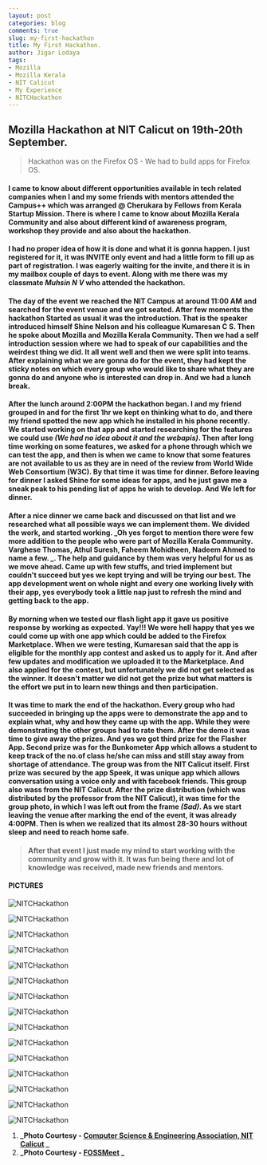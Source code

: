 ```yaml
---
layout: post
categories: blog
comments: true
slug: my-first-hackathon
title: My First Hackathon.
author: Jigar Lodaya
tags:
- Mozilla
- Mozilla Kerala
- NIT Calicut
- My Experience
- NITCHackathon
---
```

## Mozilla Hackathon at NIT Calicut on 19th-20th September.


> Hackathon was on the Firefox OS - We had to build apps for Firefox OS.


#### I came to know about different opportunities available in tech related companies when I and my some friends with mentors attended the **Campus++** which was arranged @ Cherukara by **Fellows from Kerala Startup Mission**. There is where I came to know about **Mozilla Kerala Community** and also about different kind of awareness program, workshop they provide and also about the hackathon.


#### I had no proper idea of how it is done and what it is gonna happen. I just registered for it, it was **INVITE** only event and had a little form to fill up as part of registration. I was eagerly waiting for the invite, and there it is in my mailbox couple of days to event. Along with me there was my classmate *Muhsin N V* who attended the hackathon.


#### The day of the event we reached the NIT Campus at around 11:00 AM and searched for the event venue and we got seated. After few moments the hackathon Started as usual it was the introduction. That is the speaker introduced himself **Shine Nelson** and his colleague **Kumaresan C S**. Then he spoke about **Mozilla and Mozilla Kerala Community**. Then we had a self introduction session where we had to speak of our capabilities and the weirdest thing we did. It all went well and then we were split into teams. After explaining what we are gonna do for the event, they had kept the sticky notes on which every group who would like to share what they are gonna do and anyone who is interested can drop in. And we had a lunch break.


#### After the lunch around 2:00PM the hackathon began. I and my friend grouped in and for the first 1hr we kept on thinking what to do, and there my friend spotted the new app which he installed in his phone recently. We started working on that app and started researching for the features we could use _(We had no idea about it and the webapis)_. Then after long time working on some features, we asked for a phone through which we can test the app, and then is when we came to know that some features are not available to us as they are in need of the review from **World Wide Web Consortium (W3C)**. By that time it was time for dinner. Before leaving for dinner I asked Shine for some ideas for apps, and he just gave me a sneak peak to his pending list of apps he wish to develop. And We left for dinner.


#### After a nice dinner we came back and discussed on that list and we researched what all possible ways we can implement them. We divided the work, and started working. **_Oh yes forgot to mention there were few more addition to the people who were part of Mozilla Kerala Community. Varghese Thomas, Athul Suresh, Faheem Mohidheen, Nadeem Ahmed to name a few. _**. The help and guidance by them was very helpful for us as we move ahead. Came up with few stuffs, and tried implement but couldn't succeed but yes we kept trying and will be trying our best. The app development went on whole night and every one working lively with their app, yes everybody took a little nap just to refresh the mind and getting back to the app.


#### By morning when we tested our flash light app it gave us positive response by working as expected. **Yay!!!** We were hell happy that yes we could come up with one app which could be added to the Firefox Marketplace. When we were testing, Kumaresan said that the app is eligible for the monthly app contest and asked us to apply for it. And after few updates and modification we uploaded it to the Marketplace. And also applied for the contest, but unfortunately we did not get selected as the winner. **It doesn't matter we did not get the prize but what matters is the effort we put in to learn new things and then participation**.


#### It was time to mark the end of the hackathon. Every group who had succeeded in bringing up the apps were to demonstrate the app and to explain what, why and how they came up with the app. While they were demonstrating the other groups had to rate them. After the demo it was time to give away the prizes. And yes we got third prize for the **Flasher App**. Second prize was for the **Bunkometer App** which allows a student to keep track of the no.of class he/she can miss and still stay away from shortage of attendance. The group was from the NIT Calicut itself. First prize was secured by the app **Speek**, it was unique app which allows conversation using a voice only and with facebook friends. This group also wass from the NIT Calicut. After the prize distribution (which was distributed by the professor from the NIT Calicut), it was time for the group photo, in which I was left out from the frame _(Sad)_. As we start leaving the venue after marking the end of the event, it was already 4:00PM. Then is when we realized that its almost 28-30 hours without sleep and need to reach home safe.


> #### After that event I just made my mind to start working with the community and grow with it. It was fun being there and **lot of knowledge was received, made new friends and mentors**.


#### PICTURES

![NITCHackathon](https://fbcdn-sphotos-b-a.akamaihd.net/hphotos-ak-xtp1/v/t1.0-9/12038343_879275695484279_125474247282022877_n.jpg?oh=97444a54abeaeefbb6f3dcfb3a9445b1&oe=57130B7C&__gda__=1461437321_ae10a8dae926f55702a694160d656061)

![NITCHackathon](https://scontent-sin1-1.xx.fbcdn.net/hphotos-xla1/v/t1.0-9/12049625_879275768817605_8066503289414056907_n.jpg?oh=a2ded6211e96c0d8aef960f523a5ab82&oe=571F3DBF)

![NITCHackathon](https://scontent-sin1-1.xx.fbcdn.net/hphotos-xtf1/v/t1.0-9/12004929_879275815484267_14122905039416896_n.jpg?oh=9115e0d21d8e14448d35ee0d0c059d8b&oe=56D4A548)

![NITCHackathon](https://fbcdn-sphotos-d-a.akamaihd.net/hphotos-ak-xft1/v/t1.0-9/11219096_879275878817594_5849302385617797104_n.jpg?oh=9e6723b222ea768ebc59378c2b88cfb5&oe=5715480D&__gda__=1460965767_932ec729a6cba12a581b32aec3496adb)

![NITCHackathon](https://scontent-sin1-1.xx.fbcdn.net/hphotos-xfa1/v/l/t1.0-9/12039619_879275842150931_3541759887040752126_n.jpg?oh=1aa516ab171df0a52e4ed0db845686d8&oe=56E3683C)

![NITCHackathon](https://scontent-sin1-1.xx.fbcdn.net/hphotos-xtf1/v/t1.0-9/11998827_879275862150929_9022736405486940706_n.jpg?oh=d35202ff7f512b0d4dca68ec93c596d9&oe=56E3F6D5)

![NITCHackathon](https://scontent-sin1-1.xx.fbcdn.net/hphotos-xat1/v/t1.0-9/12032036_879275858817596_5788322102458963283_n.jpg?oh=35c2d20aaf6c015e3a21146ba0e5e5ff&oe=57213864)

![NITCHackathon](https://scontent-sin1-1.xx.fbcdn.net/hphotos-xtf1/v/t1.0-9/12002287_879276468817535_3468574353239994268_n.jpg?oh=c8e13f0c378ba46e3b2470669bfdd7c9&oe=57139E3C)

![NITCHackathon](https://scontent-sin1-1.xx.fbcdn.net/hphotos-xpa1/v/t1.0-9/12049294_879276428817539_4508678977545456397_n.jpg?oh=0b71ab75774640f2068f70c8dd02a28d&oe=571F11B3)

![NITCHackathon](https://scontent-sin1-1.xx.fbcdn.net/hphotos-xft1/v/t1.0-9/11232988_879276495484199_8819447857727834244_n.jpg?oh=a98d870bc36ee03c367371c2645e2ee1&oe=571E4260)

![NITCHackathon](https://fbcdn-sphotos-d-a.akamaihd.net/hphotos-ak-xft1/v/t1.0-9/11995957_879276518817530_4253241519162128672_n.jpg?oh=784fe151fd29426f087febabd02caaf8&oe=570D4011&__gda__=1461542555_cc0631ae71986cda0ff639c79cd6c5d9)

![NITCHackathon](https://scontent-sin1-1.xx.fbcdn.net/hphotos-xat1/v/t1.0-9/12039554_879276552150860_918358409500918847_n.jpg?oh=cfbdea347b697cb7a68985338f47cd65&oe=56E16355)

![NITCHackathon](https://scontent-sin1-1.xx.fbcdn.net/hphotos-xtf1/v/t1.0-9/11224120_1036175739735894_325723434827598306_n.jpg?oh=bdaa2fb4bc80a9e61492354618bfebee&oe=56E4343F)

![NITCHackathon](https://scontent-sin1-1.xx.fbcdn.net/hphotos-xtf1/v/t1.0-9/12002965_1036175743069227_1661024533224727086_n.jpg?oh=89f449375269294adec3e74eee5ca041&oe=56E15619)

![NITCHackathon](https://scontent-sin1-1.xx.fbcdn.net/hphotos-xft1/v/t1.0-9/11059392_1036177119735756_4701690084593062338_n.jpg?oh=bb4782fc7c2cd07241260632f16a9941&oe=56DD896A)



1. **_Photo Courtesy - [Computer Science & Engineering Association, NIT Calicut](https://www.facebook.com/CSEA.NITC) _**
2. **_Photo Courtesy - [FOSSMeet](https://www.facebook.com/fossmeet) _**

